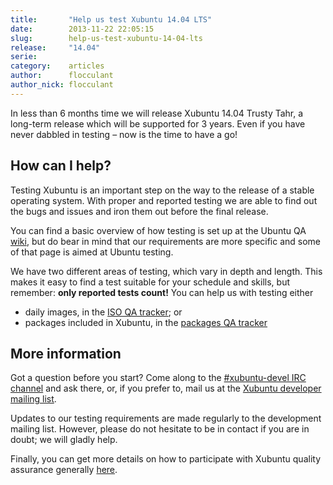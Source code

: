 ```yaml
---
title:       "Help us test Xubuntu 14.04 LTS"
date:        2013-11-22 22:05:15
slug:        help-us-test-xubuntu-14-04-lts
release:     "14.04"
serie:       
category:    articles
author:      flocculant
author_nick: flocculant
---
```


In less than 6 months time we will release Xubuntu 14.04 Trusty Tahr, a long-term release which will be supported for 3 years. Even if you have never dabbled in testing – now is the time to have a go!

How can I help?
---------------

Testing Xubuntu is an important step on the way to the release of a stable operating system. With proper and reported testing we are able to find out the bugs and issues and iron them out before the final release.

You can find a basic overview of how testing is set up at the Ubuntu QA [wiki](https://wiki.ubuntu.com/QATeam/Roles/Tester), but do bear in mind that our requirements are more specific and some of that page is aimed at Ubuntu testing.

We have two different areas of testing, which vary in depth and length. This makes it easy to find a test suitable for your schedule and skills, but remember: **only reported tests count!** You can help us with testing either

- daily images, in the [ISO QA tracker](http://iso.qa.ubuntu.com/); or
- packages included in Xubuntu, in the [packages QA tracker](http://packages.qa.ubuntu.com/)

More information
----------------

Got a question before you start? Come along to the [\#xubuntu-devel IRC channel](http://webchat.freenode.net/?channels=xubuntu-devel) and ask there, or, if you prefer to, mail us at the [Xubuntu developer mailing list](https://lists.ubuntu.com/mailman/listinfo/xubuntu-devel).

Updates to our testing requirements are made regularly to the development mailing list. However, please do not hesitate to be in contact if you are in doubt; we will gladly help.

Finally, you can get more details on how to participate with Xubuntu quality assurance generally [here](http://xubuntu.org/contribute/qa/).
